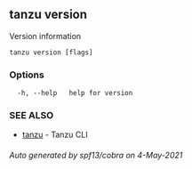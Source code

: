 ## tanzu version

Version information

```
tanzu version [flags]
```

### Options

```
  -h, --help   help for version
```

### SEE ALSO

* [tanzu](tanzu.md)     - Tanzu CLI

###### Auto generated by spf13/cobra on 4-May-2021
